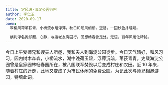 ```yaml
---
title: 定风波·海淀公园行吟
author: 李仁玉
date: 2020-09-17
poem: |
  翠柳风荷苇荻青，小桥流水暗浮萍。秋日和阳风细细，空碧，一园秋色扑瞳睛。

  蜗利浮名抛却醒，心静，与邀老友海园行。回想畅春曾是处，无语，百年风雨化碑铭。
---
```


今日上午受师兄和嫂夫人所邀，我和夫人到海淀公园徒步。今日天气晴好，和风习习，园内树木森森，小桥流水，湖中晚荷玉碧，浮萍沉暗，苇荻青青。史载海淀公园曾是皇家园林畅春园所在，被八国联军焚毁以后变成村庄和农田。近 10 年来，随着村庄的迁走，此地又变成了为市民休闲的免费公园。为记此次与师兄相邀游园，特填此词。
